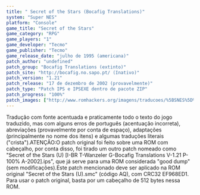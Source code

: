 ```yaml
---
title: " Secret of the Stars (Bocafig Translations)"
system: "Super NES"
platform: "Console"
game_title: "Secret of the Stars"
game_category: "RPG"
game_players: "1"
game_developer: "Tecmo"
game_publisher: "Tecmo"
game_release_date: "julho de 1995 (americana)"
patch_author: "undefined"
patch_group: "Bocafig Translations (extinto)"
patch_site: "http://bocafig.no.sapo.pt/ (Inativo)"
patch_version: "1.21"
patch_release: "17 de dezembro de 2002 (provavelmente)"
patch_type: "Patch IPS e IPSEXE dentro de pacote ZIP"
patch_progress: "100%"
patch_images: ["http://www.romhackers.org/imagens/traducoes/%5BSNES%5D%20Secret%20of%20the%20Stars%20-%20Bocafig%20Translations%20-%201.png","http://www.romhackers.org/imagens/traducoes/%5BSNES%5D%20Secret%20of%20the%20Stars%20-%20Bocafig%20Translations%20-%202.png","http://www.romhackers.org/imagens/traducoes/%5BSNES%5D%20Secret%20of%20the%20Stars%20-%20Bocafig%20Translations%20-%203.png"]
---
```

Tradução com fonte acentuada e praticamente todo o texto do jogo traduzido, mas com alguns erros de português (acentuação incorreta), abreviações (provavelmente por conta de espaço), adaptações (principalmente no nome dos itens) e algumas traduções literais ("crista").ATENÇÃO:O patch original foi feito sobre uma ROM com cabeçalho, por conta disso, foi tirado um outro patch nomeado como "Secret of the Stars (U) [I-BR T-Wanzeler G-Bocafig Translations V-1.21 P-100% A-2002].ips", que já serve para uma ROM considerada "good dump" (sem modificações).Este patch mencionado deve ser aplicado na ROM original "Secret of the Stars (U).smc" (código AQ), com CRC32 EF968ED1. Para usar o patch original, basta por um cabeçalho de 512 bytes nessa ROM.